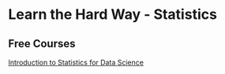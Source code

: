 # Learn the Hard Way - Statistics


## Free Courses

[Introduction to Statistics for Data Science](https://open.sap.com/courses/ds0)

